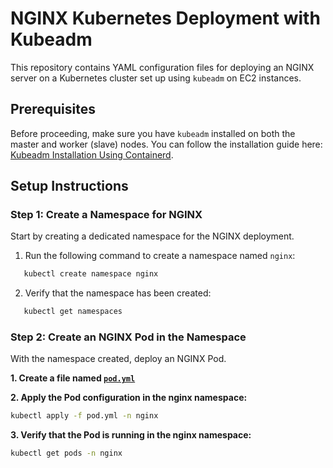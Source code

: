 # NGINX Kubernetes Deployment with Kubeadm

This repository contains YAML configuration files for deploying an NGINX server on a Kubernetes cluster set up using `kubeadm` on EC2 instances.

## Prerequisites

Before proceeding, make sure you have `kubeadm` installed on both the master and worker (slave) nodes. You can follow the installation guide here: [Kubeadm Installation Using Containerd](https://github.com/GMATHUR90/kubestarter/blob/main/Kubeadm_Installation_Using_Containerd.md).

## Setup Instructions

### Step 1: Create a Namespace for NGINX

Start by creating a dedicated namespace for the NGINX deployment.

1. Run the following command to create a namespace named `nginx`:
```bash
   kubectl create namespace nginx
```
2. Verify that the namespace has been created:
```bash
   kubectl get namespaces
```
### Step 2: Create an NGINX Pod in the Namespace
With the namespace created, deploy an NGINX Pod.

**1. Create a file named [`pod.yml`](https://github.com/GMATHUR90/nginx-k8s-with-kubeadm/blob/main/pod.yaml)**

**2. Apply the Pod configuration in the nginx namespace:**
```bash
kubectl apply -f pod.yml -n nginx
```
**3. Verify that the Pod is running in the nginx namespace:**
```bash
kubectl get pods -n nginx
```
